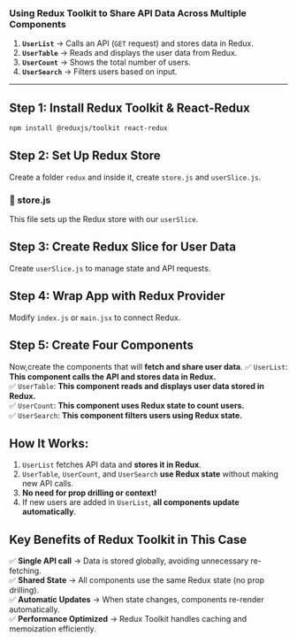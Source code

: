 ### **Using Redux Toolkit to Share API Data Across Multiple Components**

1. **`UserList`** → Calls an API (`GET` request) and stores data in Redux.
2. **`UserTable`** → Reads and displays the user data from Redux.
3. **`UserCount`** → Shows the total number of users.
4. **`UserSearch`** → Filters users based on input.

---

## **Step 1: Install Redux Toolkit & React-Redux**

```sh
npm install @reduxjs/toolkit react-redux
```

## **Step 2: Set Up Redux Store**

Create a folder `redux` and inside it, create `store.js` and `userSlice.js`.

### **🔹 store.js**

This file sets up the Redux store with our `userSlice`.

## **Step 3: Create Redux Slice for User Data**

Create `userSlice.js` to manage state and API requests.

## **Step 4: Wrap App with Redux Provider**

Modify `index.js` or `main.jsx` to connect Redux.

## **Step 5: Create Four Components**

Now,create the components that will **fetch and share user data**.
✅ `UserList`: **This component calls the API and stores data in Redux.**  
✅ `UserTable`: **This component reads and displays user data stored in Redux.**  
✅ `UserCount`: **This component uses Redux state to count users.**  
✅ `UserSearch`: **This component filters users using Redux state.**

## **How It Works:**

1. `UserList` fetches API data and **stores it in Redux**.
2. `UserTable`, `UserCount`, and `UserSearch` **use Redux state** without making new API calls.
3. **No need for prop drilling or context!**
4. If new users are added in `UserList`, **all components update automatically**.

## **Key Benefits of Redux Toolkit in This Case**

✅ **Single API call** → Data is stored globally, avoiding unnecessary re-fetching.  
✅ **Shared State** → All components use the same Redux state (no prop drilling).  
✅ **Automatic Updates** → When state changes, components re-render automatically.  
✅ **Performance Optimized** → Redux Toolkit handles caching and memoization efficiently.
